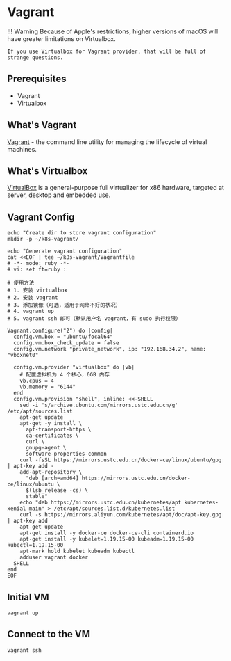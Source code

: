 # Vagrant

!!! Warning
    Because of Apple's restrictions, higher versions of macOS will have greater limitations on Virtualbox.
    
    If you use Virtualbox for Vagrant provider, that will be full of strange questions.

## Prerequisites

- Vagrant
- Virtualbox

## What's Vagrant

[Vagrant](https://www.vagrantup.com/) - the command line utility for managing the lifecycle of virtual machines.


## What's Virtualbox

[VirtualBox](https://www.virtualbox.org/wiki/Downloads) is a general-purpose full virtualizer for x86 hardware, targeted at server, desktop and embedded use.

## Vagrant Config

```shell
echo "Create dir to store vagrant configuration"
mkdir -p ~/k8s-vagrant/

echo "Generate vagrant configuration"
cat <<EOF | tee ~/k8s-vagrant/Vagrantfile
# -*- mode: ruby -*-
# vi: set ft=ruby :

# 使用方法
# 1. 安装 virtualbox
# 2. 安装 vagrant
# 3. 添加镜像（可选，适用于网络不好的状况）
# 4. vagrant up
# 5. vagrant ssh 即可（默认用户名 vagrant，有 sudo 执行权限）

Vagrant.configure("2") do |config|
  config.vm.box = "ubuntu/focal64"
  config.vm.box_check_update = false
  config.vm.network "private_network", ip: "192.168.34.2", name: "vboxnet0"

  config.vm.provider "virtualbox" do |vb|
    # 配置虚拟机为 4 个核心，6GB 内存
    vb.cpus = 4
    vb.memory = "6144"
  end
  config.vm.provision "shell", inline: <<-SHELL
    sed -i 's/archive.ubuntu.com/mirrors.ustc.edu.cn/g' /etc/apt/sources.list
    apt-get update
    apt-get -y install \
      apt-transport-https \
      ca-certificates \
      curl \
      gnupg-agent \
      software-properties-common
    curl -fsSL https://mirrors.ustc.edu.cn/docker-ce/linux/ubuntu/gpg | apt-key add -
    add-apt-repository \
      "deb [arch=amd64] https://mirrors.ustc.edu.cn/docker-ce/linux/ubuntu \
      $(lsb_release -cs) \
      stable"
    echo "deb https://mirrors.ustc.edu.cn/kubernetes/apt kubernetes-xenial main" > /etc/apt/sources.list.d/kubernetes.list
    curl -s https://mirrors.aliyun.com/kubernetes/apt/doc/apt-key.gpg | apt-key add
    apt-get update
    apt-get install -y docker-ce docker-ce-cli containerd.io
    apt-get install -y kubelet=1.19.15-00 kubeadm=1.19.15-00 kubectl=1.19.15-00
    apt-mark hold kubelet kubeadm kubectl
    adduser vagrant docker
  SHELL
end
EOF
```
## Initial VM

```shell
vagrant up
```

## Connect to the VM

```shell
vagrant ssh
```